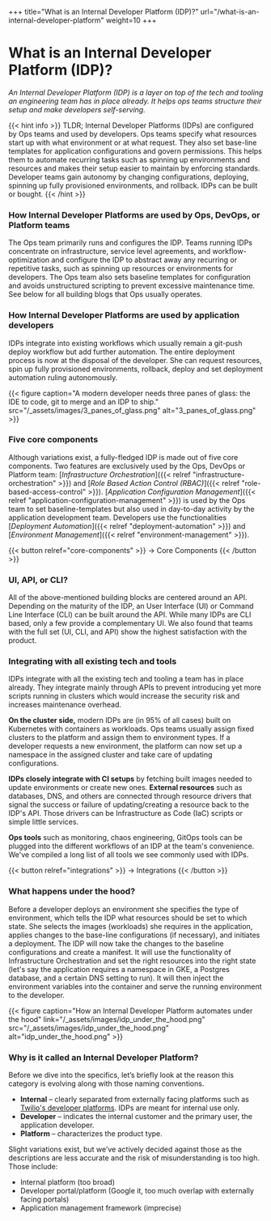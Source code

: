 +++
title="What is an Internal Developer Platform (IDP)?"
url="/what-is-an-internal-developer-platform"
weight=10
+++

# What is an Internal Developer Platform (IDP)?

_An Internal Developer Platform (IDP) is a layer on top of the tech and tooling an engineering team has in place already. It helps ops teams structure their setup and make developers self-serving._

{{< hint info >}}
TLDR; Internal Developer Platforms (IDPs) are configured by Ops teams and used by developers. Ops teams specify what resources start up with what environment or at what request. They also set base-line templates for application configurations and govern permissions. This helps them to automate recurring tasks such as spinning up environments and resources and makes their setup easier to maintain by enforcing standards. Developer teams gain autonomy by changing configurations, deploying, spinning up fully provisioned environments, and rollback. IDPs can be built or bought.
{{< /hint >}}

### How Internal Developer Platforms are used by Ops, DevOps, or Platform teams

The Ops team primarily runs and configures the IDP. Teams running IDPs concentrate on infrastructure, service level agreements, and workflow-optimization and configure the IDP to abstract away any recurring or repetitive tasks, such as spinning up resources or environments for developers. The Ops team also sets baseline templates for configuration and avoids unstructured scripting to prevent excessive maintenance time. See below for all building blogs that Ops usually operates.

### How Internal Developer Platforms are used by application developers

IDPs integrate into existing workflows which usually remain a git-push deploy workflow but add further automation. The entire deployment process is now at the disposal of the developer. She can request resources, spin up fully provisioned environments, rollback, deploy and set deployment automation ruling autonomously.

{{< figure caption="A modern developer needs three panes of glass: the IDE to code, git to merge and an IDP to ship." src="/_assets/images/3_panes_of_glass.png" alt="3_panes_of_glass.png" >}}

### Five core components

Although variations exist, a fully-fledged IDP is made out of five core components. Two features are exclusively used by the Ops, DevOps or Platform team: [_Infrastructure Orchestration_]({{< relref "infrastructure-orchestration" >}}) and [_Role Based Action Control (RBAC)_]({{< relref "role-based-access-control" >}}). [_Application Configuration Management_]({{< relref "application-configuration-management" >}}) is used by the Ops team to set baseline-templates but also used in day-to-day activity by the application development team. Developers use the functionalities [_Deployment Automation_]({{< relref "deployment-automation" >}}) and [_Environment Management_]({{< relref "environment-management" >}}).  

{{< button relref="core-components" >}}
-> Core Components
{{< /button >}}

### UI, API, or CLI?

All of the above-mentioned building blocks are centered around an API. Depending on the maturity of the IDP, an User Interface (UI) or Command Line Interface (CLI) can be built around the API. While many IDPs are CLI based, only a few provide a complementary UI. We also found that teams with the full set (UI, CLI, and API) show the highest satisfaction with the product. 

### Integrating with all existing tech and tools

IDPs integrate with all the existing tech and tooling a team has in place already. They integrate mainly through APIs to prevent introducing yet more scripts running in clusters which would increase the security risk and increases maintenance overhead.
  
**On the cluster side,** modern IDPs are (in 95% of all cases) built on Kubernetes with containers as workloads. Ops teams usually assign fixed clusters to the platform and assign them to environment types. If a developer requests a new environment, the platform can now set up a namespace in the assigned cluster and take care of updating configurations.
  
**IDPs closely integrate with CI setups** by fetching built images needed to update environments or create new ones. **External resources** such as databases, DNS, and others are connected through resource drivers that signal the success or failure of updating/creating a resource back to the IDP's API. Those drivers can be Infrastructure as Code (IaC) scripts or simple little services.

**Ops tools** such as monitoring, chaos engineering, GitOps tools can be plugged into the different workflows of an IDP at the team's convenience. We've compiled a long list of all tools we see commonly used with IDPs.

{{< button relref="integrations" >}}
-> Integrations
{{< /button >}}

### What happens under the hood?

Before a developer deploys an environment she specifies the type of environment, which tells the IDP what resources should be set to which state. She selects the images (workloads) she requires in the application, applies changes to the base-line configurations (if necessary), and initiates a deployment. The IDP will now take the changes to the baseline configurations and create a manifest. It will use the functionality of Infrastructure Orchestration and set the right resources into the right state (let's say the application requires a namespace in GKE, a Postgres database, and a certain DNS setting to run). It will then inject the environment variables into the container and serve the running environment to the developer.

{{< figure caption="How an Internal Developer Platform automates under the hood" link="/_assets/images/idp_under_the_hood.png" src="/_assets/images/idp_under_the_hood.png" alt="idp_under_the_hood.png" >}}

### Why is it called an Internal Developer Platform?

Before we dive into the specifics, let’s briefly look at the reason this category is evolving along with those naming conventions.

- **Internal** – clearly separated from externally facing platforms such as [Twilio's developer platforms](https://www.twilio.com/platform). IDPs are meant for internal use only.
- **Developer** – indicates the internal customer and the primary user, the application developer. 
- **Platform** – characterizes the product type.

Slight variations exist, but we’ve actively decided against those as the descriptions are less accurate and the risk of misunderstanding is too high. Those include:

- Internal platform (too broad)
- Developer portal/platform (Google it, too much overlap with externally facing portals)
- Application management framework (imprecise)
